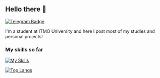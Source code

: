 ## Hello there 👋
[![Telegram Badge](https://img.shields.io/badge/-Telegram-0088cc?style=flat-square&labelColor=0088cc&logo=telegram&logoColor=white&link=https://t.me/albogatov)](https://t.me/albogatov)

I'm a student at ITMO University and here I post most of my studies and personal projects!

### My skills so far
[![My Skills](https://skillicons.dev/icons?i=java,spring,js,jquery,ts,angular,html,css,c,cpp,linux)](https://skillicons.dev)

[![Top Langs](https://github-readme-stats.vercel.app/api/top-langs/?username=albogatov&hide=c,makefile,assembly&langs_count=8)](https://github.com/anuraghazra/github-readme-stats)

